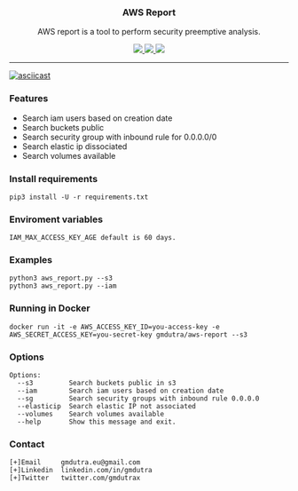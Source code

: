 <p align="center">
  <h3 align="center">AWS Report</h3>
  <p align="center">AWS report is a tool to perform security preemptive analysis.</p>

  <p align="center">
    <a href="https://twitter.com/gmdutrax">
      <img src="https://img.shields.io/badge/twitter-@gmdutrax-blue.svg">
    </a>
    <a href="https://travis-ci.org/gmdutra/aws-report">
      <img src="https://travis-ci.org/gmdutra/aws-report.svg?branch=master">
    </a>
    <a href="https://www.gnu.org/licenses/gpl-3.0">
      <img src="https://img.shields.io/badge/License-GPLv3-blue.svg">
    </a>
  </p>
</p>

<hr>

[![asciicast](https://asciinema.org/a/SviEsPkf4Oxr4HkGFAV3Vkjh9.svg)](https://asciinema.org/a/SviEsPkf4Oxr4HkGFAV3Vkjh9)

### Features

* Search iam users based on creation date
* Search buckets public
* Search security group with inbound rule for 0.0.0.0/0
* Search elastic ip dissociated
* Search volumes available

### Install requirements
```
pip3 install -U -r requirements.txt
```

### Enviroment variables

```
IAM_MAX_ACCESS_KEY_AGE default is 60 days.
```

### Examples

```
python3 aws_report.py --s3
python3 aws_report.py --iam
```

### Running in Docker

```
docker run -it -e AWS_ACCESS_KEY_ID=you-access-key -e AWS_SECRET_ACCESS_KEY=you-secret-key gmdutra/aws-report --s3
```

### Options

```
Options:
  --s3         Search buckets public in s3
  --iam        Search iam users based on creation date
  --sg         Search security groups with inbound rule 0.0.0.0
  --elasticip  Search elastic IP not associated
  --volumes    Search volumes available
  --help       Show this message and exit.
```

### Contact

```
[+]Email     gmdutra.eu@gmail.com
[+]Linkedin  linkedin.com/in/gmdutra
[+]Twitter   twitter.com/gmdutrax
```

